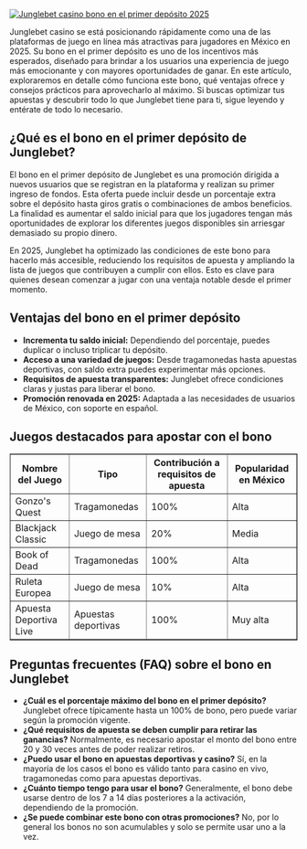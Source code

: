 [![Junglebet casino bono en el primer depósito 2025](https://123-caf.pages.dev/gitsignup.png)](https://vrmoo.ru/Bt82HjjY)

<p>Junglebet casino se está posicionando rápidamente como una de las plataformas de juego en línea más atractivas para jugadores en México en 2025. Su bono en el primer depósito es uno de los incentivos más esperados, diseñado para brindar a los usuarios una experiencia de juego más emocionante y con mayores oportunidades de ganar. En este artículo, exploraremos en detalle cómo funciona este bono, qué ventajas ofrece y consejos prácticos para aprovecharlo al máximo. Si buscas optimizar tus apuestas y descubrir todo lo que Junglebet tiene para ti, sigue leyendo y entérate de todo lo necesario.</p>  <h2>¿Qué es el bono en el primer depósito de Junglebet?</h2> <p>El bono en el primer depósito de Junglebet es una promoción dirigida a nuevos usuarios que se registran en la plataforma y realizan su primer ingreso de fondos. Esta oferta puede incluir desde un porcentaje extra sobre el depósito hasta giros gratis o combinaciones de ambos beneficios. La finalidad es aumentar el saldo inicial para que los jugadores tengan más oportunidades de explorar los diferentes juegos disponibles sin arriesgar demasiado su propio dinero.</p> <p>En 2025, Junglebet ha optimizado las condiciones de este bono para hacerlo más accesible, reduciendo los requisitos de apuesta y ampliando la lista de juegos que contribuyen a cumplir con ellos. Esto es clave para quienes desean comenzar a jugar con una ventaja notable desde el primer momento.</p>  <h2>Ventajas del bono en el primer depósito</h2> <ul>   <li><strong>Incrementa tu saldo inicial:</strong> Dependiendo del porcentaje, puedes duplicar o incluso triplicar tu depósito.</li>   <li><strong>Acceso a una variedad de juegos:</strong> Desde tragamonedas hasta apuestas deportivas, con saldo extra puedes experimentar más opciones.</li>   <li><strong>Requisitos de apuesta transparentes:</strong> Junglebet ofrece condiciones claras y justas para liberar el bono.</li>   <li><strong>Promoción renovada en 2025:</strong> Adaptada a las necesidades de usuarios de México, con soporte en español.</li> </ul>  <h2>Juegos destacados para apostar con el bono</h2> <table border="1" cellpadding="5" cellspacing="0">   <thead>     <tr>       <th>Nombre del Juego</th>       <th>Tipo</th>       <th>Contribución a requisitos de apuesta</th>       <th>Popularidad en México</th>     </tr>   </thead>   <tbody>     <tr>       <td>Gonzo's Quest</td>       <td>Tragamonedas</td>       <td>100%</td>       <td>Alta</td>     </tr>     <tr>       <td>Blackjack Classic</td>       <td>Juego de mesa</td>       <td>20%</td>       <td>Media</td>     </tr>     <tr>       <td>Book of Dead</td>       <td>Tragamonedas</td>       <td>100%</td>       <td>Alta</td>     </tr>     <tr>       <td>Ruleta Europea</td>       <td>Juego de mesa</td>       <td>10%</td>       <td>Alta</td>     </tr>     <tr>       <td>Apuesta Deportiva Live</td>       <td>Apuestas deportivas</td>       <td>100%</td>       <td>Muy alta</td>     </tr>   </tbody> </table>  <h2>Preguntas frecuentes (FAQ) sobre el bono en Junglebet</h2> <ul>   <li><strong>¿Cuál es el porcentaje máximo del bono en el primer depósito?</strong> Junglebet ofrece típicamente hasta un 100% de bono, pero puede variar según la promoción vigente.</li>   <li><strong>¿Qué requisitos de apuesta se deben cumplir para retirar las ganancias?</strong> Normalmente, es necesario apostar el monto del bono entre 20 y 30 veces antes de poder realizar retiros.</li>   <li><strong>¿Puedo usar el bono en apuestas deportivas y casino?</strong> Sí, en la mayoría de los casos el bono es válido tanto para casino en vivo, tragamonedas como para apuestas deportivas.</li>   <li><strong>¿Cuánto tiempo tengo para usar el bono?</strong> Generalmente, el bono debe usarse dentro de los 7 a 14 días posteriores a la activación, dependiendo de la promoción.</li>   <li><strong>¿Se puede combinar este bono con otras promociones?</strong> No, por lo general los bonos no son acumulables y solo se permite usar uno a la vez.</li> </ul>